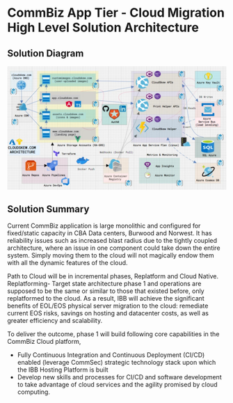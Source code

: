 # CommBiz App Tier - Cloud Migration High Level Solution Architecture

## Solution Diagram

![](./diagrams/res/solution2.png)

## Solution Summary
Current CommBiz application is large monolithic and configured for fixed/static capacity in CBA Data centers, Burwood and Norwest. It has reliability issues such as increased blast radius due to the tightly coupled architecture, where an issue in one component could take down the entire system. Simply moving them to the cloud will not magically endow them with all the dynamic features of the cloud.

Path to Cloud will be in incremental phases, Replatform and Cloud Native.
Replatforming- Target state architecture phase 1 and operations are supposed to be the same or similar to those that existed before, only replatformed to the cloud. As a result, IBB will achieve the significant benefits of EOL/EOS physical server migration to the cloud: remediate current EOS risks, savings on hosting and datacenter costs, as well as greater efficiency and scalability.

To deliver the outcome, phase 1 will build following core capabilities in the CommBiz Cloud platform,
- Fully Continuous Integration and Continuous Deployment (CI/CD) enabled (leverage CommSec) strategic technology stack upon which the IBB Hosting Platform is built
- Develop new skills and processes for CI/CD and software development to take advantage of cloud services and the agility promised by cloud computing.